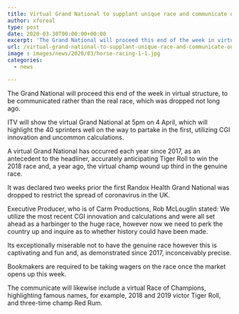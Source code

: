 ```yaml
---
title: Virtual Grand National to supplant unique race and communicate on ITV
author: xforeal 
type: post
date: 2020-03-30T00:00:00+00:00
excerpt: 'The Grand National will proceed this end of the week in virtual structure, to be communicated rather than the real race, which was dropped prior this month '
url: /virtual-grand-national-to-supplant-unique-race-and-communicate-on-itv/
image : images/news/2020/03/horse-racing-1-1.jpg
categories:
  - news

---
```

The Grand National will proceed this end of the week in virtual structure, to be communicated rather than the real race, which was dropped not long ago. 

ITV will show the virtual Grand National at 5pm on 4 April, which will highlight the 40 sprinters well on the way to partake in the first, utilizing CGI innovation and uncommon calculations. 

A virtual Grand National has occurred each year since 2017, as an antecedent to the headliner, accurately anticipating Tiger Roll to win the 2018 race and, a year ago, the virtual champ wound up third in the genuine race. 

It was declared two weeks prior the first Randox Health Grand National was dropped to restrict the spread of coronavirus in the UK. 

Executive Producer, who is of Carm Productions, Rob McLouglin stated: We utilize the most recent CGI innovation and calculations and were all set ahead as a harbinger to the huge race, however now we need to perk the country up and inquire as to whether history could have been made. 

Its exceptionally miserable not to have the genuine race however this is captivating and fun and, as demonstrated since 2017, inconceivably precise. 

Bookmakers are required to be taking wagers on the race once the market opens up this week. 

The communicate will likewise include a virtual Race of Champions, highlighting famous names, for example, 2018 and 2019 victor Tiger Roll, and three-time champ Red Rum.